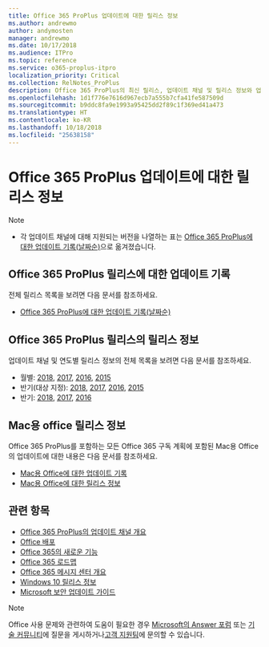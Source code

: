```yaml
---
title: Office 365 ProPlus 업데이트에 대한 릴리스 정보
ms.author: andrewmo
author: andymosten
manager: andrewmo
ms.date: 10/17/2018
ms.audience: ITPro
ms.topic: reference
ms.service: o365-proplus-itpro
localization_priority: Critical
ms.collection: RelNotes_ProPlus
description: Office 365 ProPlus의 최신 릴리스, 업데이트 채널 및 릴리스 정보와 업데이트 기록에 대한 링크 목록을 IT 전문가에게 제공합니다.
ms.openlocfilehash: 1d1f776e7616d967ecb7a555b7cfa41fe587509d
ms.sourcegitcommit: b9ddc8fa9e1993a95425dd2f89c1f369ed41a473
ms.translationtype: HT
ms.contentlocale: ko-KR
ms.lasthandoff: 10/18/2018
ms.locfileid: "25638158"
---
```

# <a name="release-information-for-updates-to-office-365-proplus"></a>Office 365 ProPlus 업데이트에 대한 릴리스 정보

> [!NOTE]
> - 각 업데이트 채널에 대해 지원되는 버전을 나열하는 표는 [Office 365 ProPlus에 대한 업데이트 기록(날짜순)](update-history-office365-proplus-by-date.md)으로 옮겨졌습니다.



## <a name="update-history-for-office-365-proplus-releases"></a>Office 365 ProPlus 릴리스에 대한 업데이트 기록

전체 릴리스 목록을 보려면 다음 문서를 참조하세요.
 - [Office 365 ProPlus에 대한 업데이트 기록(날짜순)](update-history-office365-proplus-by-date.md)

## <a name="release-notes-for-office-365-proplus-releases"></a>Office 365 ProPlus 릴리스의 릴리스 정보

업데이트 채널 및 연도별 릴리스 정보의 전체 목록을 보려면 다음 문서를 참조하세요.
 - 월별: [2018](monthly-channel-2018.md), [2017](monthly-channel-2017.md), [2016](monthly-channel-2016.md), [2015](monthly-channel-2015.md)
 - 반기(대상 지정): [2018](semi-annual-channel-targeted-2018.md), [2017](semi-annual-channel-targeted-2017.md), [2016](semi-annual-channel-targeted-2016.md), [2015](semi-annual-channel-targeted-2015.md)
 - 반기: [2018](semi-annual-channel-2018.md), [2017](semi-annual-channel-2017.md), [2016](semi-annual-channel-2016.md)

## <a name="office-for-mac-release-information"></a>Mac용 office 릴리스 정보

Office 365 ProPlus를 포함하는 모든 Office 365 구독 계획에 포함된 Mac용 Office의 업데이트에 대한 내용은 다음 문서를 참조하세요.
 - [Mac용 Office에 대한 업데이트 기록](update-history-office-for-mac.md)
 - [Mac용 Office에 대한 릴리스 정보](release-notes-office-for-mac.md)


## <a name="related-topics"></a>관련 항목

- [Office 365 ProPlus의 업데이트 채널 개요](https://docs.microsoft.com/DeployOffice/overview-of-update-channels-for-office-365-proplus)
- [Office 배포](https://docs.microsoft.com/deployoffice/)
- [Office 365의 새로운 기능](https://support.office.com/article/95c8d81d-08ba-42c1-914f-bca4603e1426)
- [Office 365 로드맵](https://products.office.com/business/office-365-roadmap)
- [Office 365 메시지 센터 개요](https://support.office.com/article/38fb3333-bfcc-4340-a37b-deda509c2093)
- [Windows 10 릴리스 정보](https://www.microsoft.com/itpro/windows-10/release-information)
- [Microsoft 보안 업데이트 가이드](https://portal.msrc.microsoft.com/)

> [!NOTE]
> Office 사용 문제와 관련하여 도움이 필요한 경우 [Microsoft의 Answer 포럼](https://answers.microsoft.com/) 또는 [기술 커뮤니티](https://techcommunity.microsoft.com/)에 질문을 게시하거나[고객 지원팀](https://support.microsoft.com/contactus)에 문의할 수 있습니다.
